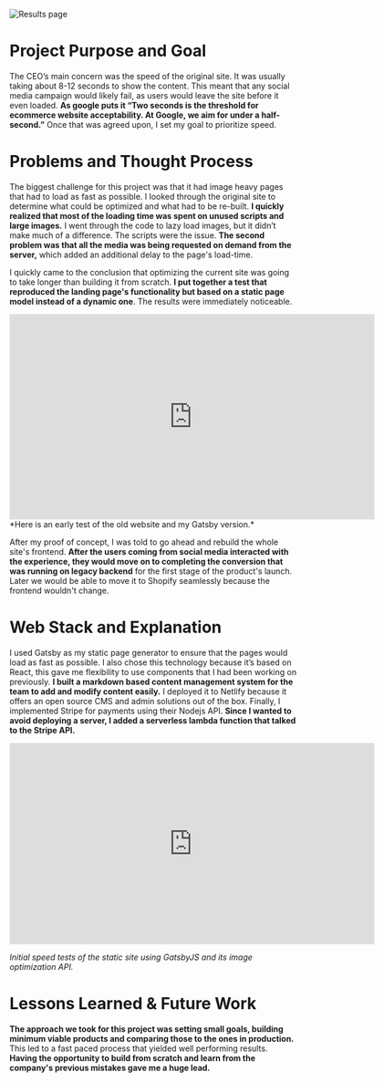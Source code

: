 ![Results page](ing/screen.png "Results page")

# Project Purpose and Goal

The CEO’s main concern was the speed of the original site. It was usually taking about 8-12 seconds to show the content. This meant that any social media campaign would likely fail, as users would leave the site before it even loaded. **As google puts it “Two seconds is the threshold for ecommerce website acceptability. At Google, we aim for under a half-second.”** Once that was agreed upon, I set my goal to prioritize speed.

# Problems and Thought Process

The biggest challenge for this project was that it had image heavy pages that had to load as fast as possible. I looked through the original site to determine what could be optimized and what had to be re-built. **I quickly realized that most of the loading time was spent on unused scripts and large images.** I went through the code to lazy load images, but it didn’t make much of a difference. The scripts were the issue. **The second problem was that all the media was being requested on demand from the server,** which added an additional delay to the page's load-time.

I quickly came to the conclusion that optimizing the current site was going to take longer than building it from scratch. **I put together a test that reproduced the landing page's functionality but based on a static page model instead of a dynamic one**. The results were immediately noticeable.

<iframe
  src="https://player.vimeo.com/video/471748874"
  width="640"
  height="360"
  frameborder="0"
  allow="autoplay; fullscreen"
  allowfullscreen
></iframe>
*Here is an early test of the old website and my Gatsby version.*

After my proof of concept, I was told to go ahead and rebuild the whole site's frontend. **After the users coming from social media interacted with the experience, they would move on to completing the conversion that was running on legacy backend** for the first stage of the product's launch. Later we would be able to move it to Shopify seamlessly because the frontend wouldn't change.

# Web Stack and Explanation

I used Gatsby as my static page generator to ensure that the pages would load as fast as possible. I also chose this technology because it’s based on React, this gave me flexibility to use components that I had been working on previously. **I built a markdown based content management system for the team to add and modify content easily.** I deployed it to Netlify because it offers an open source CMS and admin solutions out of the box. Finally, I implemented Stripe for payments using their Nodejs API. **Since I wanted to avoid deploying a server, I added a serverless lambda function that talked to the Stripe API.**

<iframe
  src="https://player.vimeo.com/video/471747159"
  width="640"
  height="353"
  frameborder="0"
  allow="autoplay; fullscreen"
  allowfullscreen
></iframe>

_Initial speed tests of the static site using GatsbyJS and its image optimization API._

# Lessons Learned & Future Work

**The approach we took for this project was setting small goals, building minimum viable products and comparing those to the ones in production.** This led to a fast paced process that yielded well performing results. **Having the opportunity to build from scratch and learn from the company's previous mistakes gave me a huge lead.**
